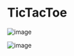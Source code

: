 # TicTacToe

![image](https://user-images.githubusercontent.com/120050605/210814371-cdde88e6-ff1e-4198-813f-04657ecd7ae1.png)

![image](https://user-images.githubusercontent.com/120050605/210814122-7042699f-ab88-4fad-bba7-80a8c95f9f1c.png)
